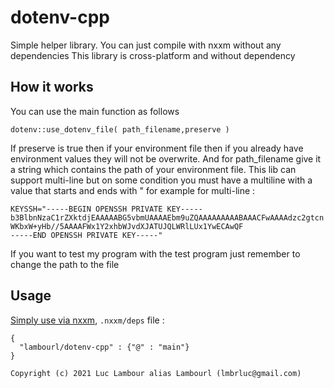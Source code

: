 # dotenv-cpp

Simple helper library.
You can just compile with nxxm without any dependencies
This library is cross-platform and without dependency

## How it works 
You can use the main function as follows 
```
dotenv::use_dotenv_file( path_filename,preserve )
```

If preserve is true then if your environment file then if you already have environment values they will not be overwrite.
And for path_filename give it a string which contains the path of your environment file.
This lib can support multi-line but on some condition you must have a multiline with a value that starts and ends with "
for example for multi-line :

```
KEYSSH="-----BEGIN OPENSSH PRIVATE KEY-----
b3BlbnNzaC1rZXktdjEAAAAABG5vbmUAAAAEbm9uZQAAAAAAAAABAAACFwAAAAdzc2gtcn
WKbxW+yHb//5AAAAFWx1Y2xhbWJvdXJATUJQLWRlLUx1YwECAwQF
-----END OPENSSH PRIVATE KEY-----"
```
If you want to test my program with the test program just remember to change the path to the file 

## Usage
[Simply use via nxxm](https://nxxm.github.io/), `.nxxm/deps` file : 
```
{
  "lambourl/dotenv-cpp" : {"@" : "main"}
}
```

```
Copyright (c) 2021 Luc Lambour alias Lambourl (lmbrluc@gmail.com)
```
